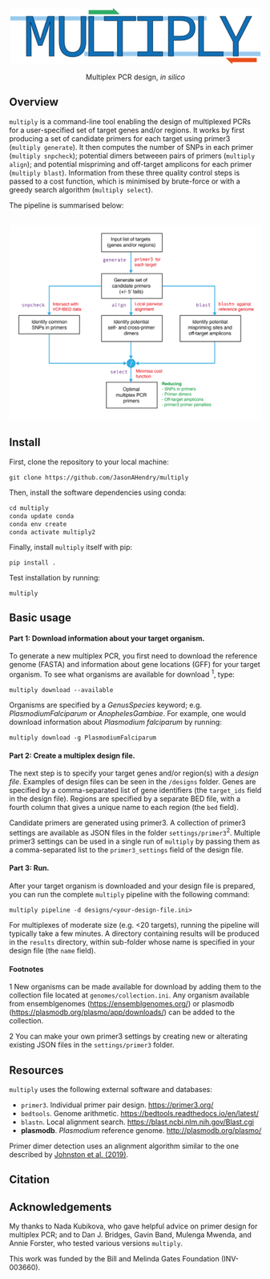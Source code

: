 <p align="center"><img src=".images/multiply-logo.png" width="500"></p>

<p align="center">Multiplex PCR design, <i>in silico</i></p>

## Overview
`multiply` is a command-line tool enabling the design of multiplexed PCRs for a user-specified set of target genes and/or regions. It works by first producing a set of candidate primers for each target using primer3 (`multiply generate`). It then computes the number of SNPs in each primer (`multiply snpcheck`); potential dimers betweeen pairs of primers (`multiply align`); and potential mispriming and off-target amplicons for each primer (`multiply blast`). Information from these three quality control steps is passed to a cost function, which is minimised by brute-force or with a greedy search algorithm (`multiply select`). 

The pipeline is summarised below:
<br></br>
<p align="center"><img src=".images/multiply-pipeline.png" width="700"></p>

## Install
First, clone the repository to your local machine:

```
git clone https://github.com/JasonAHendry/multiply
```
Then, install the software dependencies using conda:

```
cd multiply
conda update conda
conda env create
conda activate multiply2
```
Finally, install `multiply` itself with pip:

```
pip install .
```

Test installation by running:

```
multiply
```

## Basic usage

#### Part 1: Download information about your target organism.
To generate a new multiplex PCR, you first need to download the reference genome (FASTA) and information about gene locations (GFF) for your target organism. To see what organisms are available for download $^1$, type:

```
multiply download --available
```

Organisms are specified by a *GenusSpecies* keyword; e.g. *PlasmodiumFalciparum* or *AnophelesGambiae*. For example, one would download information about *Plasmodium falciparum* by running:

```
multiply download -g PlasmodiumFalciparum

```

#### Part 2: Create a multiplex design file.
The next step is to specify your target genes and/or region(s) with a *design file*. Examples of design files can be seen in the `/designs` folder. Genes are specified by a comma-separated list of gene identifiers (the `target_ids` field in the design file). Regions are specified by a separate BED file, with a fourth column that gives a unique name to each region (the `bed` field). 

Candidate primers are generated using primer3. A collection of primer3 settings are available as JSON files in the folder `settings/primer3`$^2$. Multiple primer3 settings can be used in a single run of `multiply` by passing them as a comma-separated list to the `primer3_settings` field of the design file.


#### Part 3: Run.

After your target organism is downloaded and your design file is prepared, you can run the complete `multiply` pipeline with the following command:

```
multiply pipeline -d designs/<your-design-file.ini>

```

For multiplexes of moderate size (e.g. <20 targets), running the pipeline will typically take a few minutes. A directory containing results will be produced in the `results` directory, within sub-folder whose name is specified in your design file (the `name` field).

#### Footnotes

$1$ New organisms can be made available for download by adding them to the collection file located at `genomes/collection.ini`. Any organism available from ensemblgenomes (https://ensemblgenomes.org/) or plasmodb (https://plasmodb.org/plasmo/app/downloads/) can be added to the collection.

$2$ You can make your own primer3 settings by creating new or alterating existing JSON files in the `settings/primer3` folder. 


## Resources
`multiply` uses the following external software and databases:
- `primer3`. Individual primer pair design. https://primer3.org/
- `bedtools`. Genome arithmetic. https://bedtools.readthedocs.io/en/latest/
- `blastn`. Local alignment search. https://blast.ncbi.nlm.nih.gov/Blast.cgi
- **plasmodb**. *Plasmodium* reference genome. http://plasmodb.org/plasmo/

Primer dimer detection uses an alignment algorithm similar to the one described by [Johnston et al. (2019)](https://www.nature.com/articles/s41598-018-36612-9).

## Citation


## Acknowledgements
My thanks to Nada Kubikova, who gave helpful advice on primer design for multiplex PCR; and to Dan J. Bridges, Gavin Band, Mulenga Mwenda, and Annie Forster, who tested various versions `multiply`.

This work was funded by the Bill and Melinda Gates Foundation (INV-003660).

